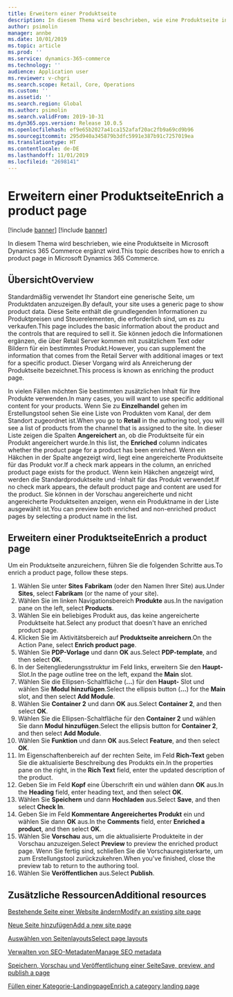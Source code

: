```yaml
---
title: Erweitern einer Produktseite
description: In diesem Thema wird beschrieben, wie eine Produktseite in Microsoft Dynamics 365 Commerce ergänzt wird.
author: psimolin
manager: annbe
ms.date: 10/01/2019
ms.topic: article
ms.prod: ''
ms.service: dynamics-365-commerce
ms.technology: ''
audience: Application user
ms.reviewer: v-chgri
ms.search.scope: Retail, Core, Operations
ms.custom: ''
ms.assetid: ''
ms.search.region: Global
ms.author: psimolin
ms.search.validFrom: 2019-10-31
ms.dyn365.ops.version: Release 10.0.5
ms.openlocfilehash: ef9e65b2027a41ca152afaf20ac2fb9a69cd9b96
ms.sourcegitcommit: 295d940a345879b3dfc5991e387b91c7257019ea
ms.translationtype: HT
ms.contentlocale: de-DE
ms.lasthandoff: 11/01/2019
ms.locfileid: "2698141"
---
```

# <a name="enrich-a-product-page"></a><span data-ttu-id="70ed2-103">Erweitern einer Produktseite</span><span class="sxs-lookup"><span data-stu-id="70ed2-103">Enrich a product page</span></span>

[!include [banner](includes/preview-banner.md)]
[!include [banner](includes/banner.md)]

<span data-ttu-id="70ed2-104">In diesem Thema wird beschrieben, wie eine Produktseite in Microsoft Dynamics 365 Commerce ergänzt wird.</span><span class="sxs-lookup"><span data-stu-id="70ed2-104">This topic describes how to enrich a product page in Microsoft Dynamics 365 Commerce.</span></span>

## <a name="overview"></a><span data-ttu-id="70ed2-105">Übersicht</span><span class="sxs-lookup"><span data-stu-id="70ed2-105">Overview</span></span>

<span data-ttu-id="70ed2-106">Standardmäßig verwendet Ihr Standort eine generische Seite, um Produktdaten anzuzeigen.</span><span class="sxs-lookup"><span data-stu-id="70ed2-106">By default, your site uses a generic page to show product data.</span></span> <span data-ttu-id="70ed2-107">Diese Seite enthält die grundlegenden Informationen zu Produktpreisen und Steuerelementen, die erforderlich sind, um es zu verkaufen.</span><span class="sxs-lookup"><span data-stu-id="70ed2-107">This page includes the basic information about the product and the controls that are required to sell it.</span></span> <span data-ttu-id="70ed2-108">Sie können jedoch die Informationen ergänzen, die über Retail Server kommen mit zusätzlichem Text oder Bildern für ein bestimmtes Produkt.</span><span class="sxs-lookup"><span data-stu-id="70ed2-108">However, you can supplement the information that comes from the Retail Server with additional images or text for a specific product.</span></span> <span data-ttu-id="70ed2-109">Dieser Vorgang wird als Anreicherung der Produktseite bezeichnet.</span><span class="sxs-lookup"><span data-stu-id="70ed2-109">This process is known as enriching the product page.</span></span>

<span data-ttu-id="70ed2-110">In vielen Fällen möchten Sie bestimmten zusätzlichen Inhalt für Ihre Produkte verwenden.</span><span class="sxs-lookup"><span data-stu-id="70ed2-110">In many cases, you will want to use specific additional content for your products.</span></span> <span data-ttu-id="70ed2-111">Wenn Sie zu **Einzelhandel** gehen im Erstellungstool sehen Sie eine Liste von Produkten vom Kanal, der dem Standort zugeordnet ist.</span><span class="sxs-lookup"><span data-stu-id="70ed2-111">When you go to **Retail** in the authoring tool, you will see a list of products from the channel that is assigned to the site.</span></span> <span data-ttu-id="70ed2-112">In dieser Liste zeigen die Spalten **Angereichert** an, ob die Produktseite für ein Produkt angereichert wurde.</span><span class="sxs-lookup"><span data-stu-id="70ed2-112">In this list, the **Enriched** column indicates whether the product page for a product has been enriched.</span></span> <span data-ttu-id="70ed2-113">Wenn ein Häkchen in der Spalte angezeigt wird, liegt eine angereicherte Produktseite für das Produkt vor.</span><span class="sxs-lookup"><span data-stu-id="70ed2-113">If a check mark appears in the column, an enriched product page exists for the product.</span></span> <span data-ttu-id="70ed2-114">Wenn kein Häkchen angezeigt wird, werden die Standardproduktseite und -Inhalt für das Produkt verwendet.</span><span class="sxs-lookup"><span data-stu-id="70ed2-114">If no check mark appears, the default product page and content are used for the product.</span></span> <span data-ttu-id="70ed2-115">Sie können in der Vorschau angereicherte und nicht angereicherte Produktseiten anzeigen, wenn ein Produktname in der Liste ausgewählt ist.</span><span class="sxs-lookup"><span data-stu-id="70ed2-115">You can preview both enriched and non-enriched product pages by selecting a product name in the list.</span></span>

## <a name="enrich-a-product-page"></a><span data-ttu-id="70ed2-116">Erweitern einer Produktseite</span><span class="sxs-lookup"><span data-stu-id="70ed2-116">Enrich a product page</span></span>

<span data-ttu-id="70ed2-117">Um ein Produktseite anzureichern, führen Sie die folgenden Schritte aus.</span><span class="sxs-lookup"><span data-stu-id="70ed2-117">To enrich a product page, follow these steps.</span></span>

1. <span data-ttu-id="70ed2-118">Wählen Sie unter **Sites** **Fabrikam** (oder den Namen Ihrer Site) aus.</span><span class="sxs-lookup"><span data-stu-id="70ed2-118">Under **Sites**, select **Fabrikam** (or the name of your site).</span></span>
1. <span data-ttu-id="70ed2-119">Wählen Sie im linken Navigationsbereich **Produkte** aus.</span><span class="sxs-lookup"><span data-stu-id="70ed2-119">In the navigation pane on the left, select **Products**.</span></span>
1. <span data-ttu-id="70ed2-120">Wählen Sie ein beliebiges Produkt aus, das keine angereicherte Produktseite hat.</span><span class="sxs-lookup"><span data-stu-id="70ed2-120">Select any product that doesn't have an enriched product page.</span></span>
1. <span data-ttu-id="70ed2-121">Klicken Sie im Aktivitätsbereich auf **Produktseite anreichern**.</span><span class="sxs-lookup"><span data-stu-id="70ed2-121">On the Action Pane, select **Enrich product page**.</span></span>
1. <span data-ttu-id="70ed2-122">Wählen Sie **PDP-Vorlage** und dann **OK** aus.</span><span class="sxs-lookup"><span data-stu-id="70ed2-122">Select **PDP-template**, and then select **OK**.</span></span>
1. <span data-ttu-id="70ed2-123">In der Seitengliederungsstruktur im Feld links, erweitern Sie den **Haupt-** Slot.</span><span class="sxs-lookup"><span data-stu-id="70ed2-123">In the page outline tree on the left, expand the **Main** slot.</span></span>
1. <span data-ttu-id="70ed2-124">Wählen Sie die Ellipsen-Schaltfläche (**...**) für den **Haupt-** Slot und wählen Sie **Modul hinzufügen**.</span><span class="sxs-lookup"><span data-stu-id="70ed2-124">Select the ellipsis button (**...**) for the **Main** slot, and then select **Add Module**.</span></span>
1. <span data-ttu-id="70ed2-125">Wählen Sie **Container 2** und dann **OK** aus.</span><span class="sxs-lookup"><span data-stu-id="70ed2-125">Select **Container 2**, and then select **OK**.</span></span>
1. <span data-ttu-id="70ed2-126">Wählen Sie die Ellipsen-Schaltfläche für den **Container 2** und wählen Sie dann **Modul hinzufügen**.</span><span class="sxs-lookup"><span data-stu-id="70ed2-126">Select the ellipsis button for **Container 2**, and then select **Add Module**.</span></span>
1. <span data-ttu-id="70ed2-127">Wählen Sie **Funktion** und dann **OK** aus.</span><span class="sxs-lookup"><span data-stu-id="70ed2-127">Select **Feature**, and then select **OK**.</span></span>
1. <span data-ttu-id="70ed2-128">Im Eigenschaftenbereich auf der rechten Seite, im Feld **Rich-Text** geben Sie die aktualisierte Beschreibung des Produkts ein.</span><span class="sxs-lookup"><span data-stu-id="70ed2-128">In the properties pane on the right, in the **Rich Text** field, enter the updated description of the product.</span></span>
1. <span data-ttu-id="70ed2-129">Geben Sie im Feld **Kopf** eine Überschrift ein und wählen dann **OK** aus.</span><span class="sxs-lookup"><span data-stu-id="70ed2-129">In the **Heading** field, enter heading text, and then select **OK**.</span></span>
1. <span data-ttu-id="70ed2-130">Wählen Sie **Speichern** und dann **Hochladen** aus.</span><span class="sxs-lookup"><span data-stu-id="70ed2-130">Select **Save**, and then select **Check In**.</span></span>
1. <span data-ttu-id="70ed2-131">Geben Sie im Feld **Kommentare** **Angereichertes Produkt** ein und wählen Sie dann **OK** aus.</span><span class="sxs-lookup"><span data-stu-id="70ed2-131">In the **Comments** field, enter **Enriched a product**, and then select **OK**.</span></span>
1. <span data-ttu-id="70ed2-132">Wählen Sie **Vorschau** aus, um die aktualisierte Produkteite in der Vorschau anzuzeigen.</span><span class="sxs-lookup"><span data-stu-id="70ed2-132">Select **Preview** to preview the enriched product page.</span></span> <span data-ttu-id="70ed2-133">Wenn Sie fertig sind, schließen Sie die Vorschauregisterkarte, um zum Erstellungstool zurückzukehren.</span><span class="sxs-lookup"><span data-stu-id="70ed2-133">When you've finished, close the preview tab to return to the authoring tool.</span></span>
1. <span data-ttu-id="70ed2-134">Wählen Sie **Veröffentlichen** aus.</span><span class="sxs-lookup"><span data-stu-id="70ed2-134">Select **Publish**.</span></span>

## <a name="additional-resources"></a><span data-ttu-id="70ed2-135">Zusätzliche Ressourcen</span><span class="sxs-lookup"><span data-stu-id="70ed2-135">Additional resources</span></span>

[<span data-ttu-id="70ed2-136">Bestehende Seite einer Website ändern</span><span class="sxs-lookup"><span data-stu-id="70ed2-136">Modify an existing site page</span></span>](modify-existing-page.md)

[<span data-ttu-id="70ed2-137">Neue Seite hinzufügen</span><span class="sxs-lookup"><span data-stu-id="70ed2-137">Add a new site page</span></span>](add-new-page.md)

[<span data-ttu-id="70ed2-138">Auswählen von Seitenlayouts</span><span class="sxs-lookup"><span data-stu-id="70ed2-138">Select page layouts</span></span>](select-page-layouts.md)

[<span data-ttu-id="70ed2-139">Verwalten von SEO-Metadaten</span><span class="sxs-lookup"><span data-stu-id="70ed2-139">Manage SEO metadata</span></span>](manage-seo-metadata.md)

[<span data-ttu-id="70ed2-140">Speichern, Vorschau und Veröffentlichung einer Seite</span><span class="sxs-lookup"><span data-stu-id="70ed2-140">Save, preview, and publish a page</span></span>](save-preview-publish-page.md)

[<span data-ttu-id="70ed2-141">Füllen einer Kategorie-Landingpage</span><span class="sxs-lookup"><span data-stu-id="70ed2-141">Enrich a category landing page</span></span>](enrich-category-page.md)

